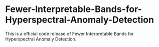 # Fewer-Interpretable-Bands-for-Hyperspectral-Anomaly-Detection
This is a official code release of Fewer Interpretable Bands for Hyperspectral Anomaly Detection.
